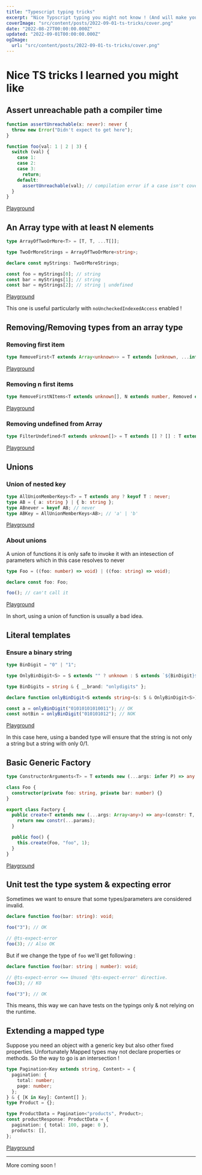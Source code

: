 ```yaml
---
title: "Typescript typing tricks"
excerpt: "Nice Typscript typing you might not know ! (And will make you 💙 TS)"
coverImage: "src/content/posts/2022-09-01-ts-tricks/cover.png"
date: "2022-08-27T00:00:00.000Z"
updated: "2022-09-01T00:00:00.000Z"
ogImage:
  url: "src/content/posts/2022-09-01-ts-tricks/cover.png"
---
```


# Nice TS tricks I learned you might like

## Assert unreachable path a compiler time

```typescript
function assertUnreachable(x: never): never {
  throw new Error("Didn't expect to get here");
}

function foo(val: 1 | 2 | 3) {
  switch (val) {
    case 1:
    case 2:
    case 3:
      return;
    default:
      assertUnreachable(val); // compilation error if a case isn't covered before
  }
}
```

[Playground](https://www.typescriptlang.org/play?#code/GYVwdgxgLglg9mABAQwM6oKYCcoFUxYbIQAWyARgDYYAUAHgFyJgYBu2AlEy+1ogN4AoRCMRQSWOAHdmGGQFEskrDQBEAERgATMAHIoiDHQAOGaGLiIA5hgMlsGVRwDcggL6DBoSLASJgcHA0rMiUTACMiAA+iABM0YgAzBwCwqKoUjBQpIjBoSlCokWIEGgYiOEMacUlZXFVNTWEUCBYYM6I1cVaGMDIIJRQDY1FaJg4+ITEZFS0IZQpAPSLJXAAtsYwlMi+SNjKiDDAKLWYh6h6BhBwvBhaiOS9cIRdHm5AA)

## An Array type with at least N elements

```typescript
type ArrayOfTwoOrMore<T> = [T, T, ...T[]];

type TwoOrMoreStrings = ArrayOfTwoOrMore<string>;

declare const myStrings: TwoOrMoreStrings;

const foo = myStrings[0]; // string
const bar = myStrings[1]; // string
const bar = myStrings[2]; // string | undefined
```

[Playground](https://www.typescriptlang.org/play?noUncheckedIndexedAccess=true&jsx=0#code/C4TwDgpgBAggTnAhiA8gMwCoHcD2K4CyOcEAPBgHxQC8UA2hgDRRNQB0HGdAutwNwBYAFDDQkFrnxESAZWBwAlgDsA5gGcasBMnTY8hYmTXzlKisOEATCAGMANohJQbOJcagBbEHMWq1ALj0pQx9TNUERIRc3YCg0HBxNL1C-OgAGfmEAeiyoPKgAPQB+CyjXdwAjRyTvE1SARkyhHPzCksjoysQALxqU9ToAZiaW-OLhIA)

This one is useful particularly with `noUncheckedIndexedAccess` enabled !

## Removing/Removing types from an array type

### Removing first item

```typescript
type RemoveFirst<T extends Array<unknown>> = T extends [unknown, ...infer rest] ? rest : never;
```

[Playground](https://www.typescriptlang.org/play?jsx=0#code/C4TwDgpgBAShC2B7AbhAYgSwE4GdgB4AVKCAD2AgDsATHKAQSywEMR8BXSga0sQHdKAPkFQAvFGJkKNOgG1OPfpQA0UAHQaMlAGYQsULBDwBdKAH4DR4FABcUShFRYA3AFgAUB9CQoaRIjFYBBR0bDx8WQAjfwAbCGYVKDwsLQBzVUp2eEi9Y0EPAHoCqBKAPTMgA)

### Removing n first items

```typescript
type RemoveFirstNItems<T extends unknown[], N extends number, Removed extends unknown[] = []> = Removed["length"] extends N ? T : T extends [infer First, ...infer Rest] ? RemoveFirstNItems<Rest, N, [...Removed, First]> : never;
```

[Playground](https://www.typescriptlang.org/play?jsx=0#code/C4TwDgpgBAShC2B7AbhAYgSwE4GdgDkBJYBHAHgBUoIAPEgOwBMcoBXega3sQHd6BtALoAaKPmp0ITFvVbwARhCyi4SVIwkNmbTtz5CoAXihCAfEYCwAKCi3YCFBEb8A5ABspAc2AALF4M0pbXxrOygAfigKULsALijA6RMMegAzJShMXGBRADp8lPSsezxBGNtI1UcsvCISeHI4PFF8UX583Kr1URrgQVNyqHj6CFQsAG5rKatQSCiARiN7NXRsWuJSMn5ZBSVRPCwUz1EdxWUoA6ORKAAmAasAege7AD1w61noChulrtXsuqbfjzUTsRgQVIpJyiG7XAAM9yer3eM3AXwAzL8HKheoCGlsQbdROjRAAWa6kxHPWxvD5oqKkrErXEbfHAmHEsnXACsVORQA)

### Removing undefined from Array

```typescript
type FilterUndefined<T extends unknown[]> = T extends [] ? [] : T extends [infer H, ...infer R] ? (H extends undefined ? FilterUndefined<R> : [H, ...FilterUndefined<R>]) : T;
```

[Playground](https://www.typescriptlang.org/play?jsx=0#code/C4TwDgpgBAYglgG2BATgVQHYBMIDM4YRYA8AKlBAB7LYDOUArhgNYYD2A7hgNoC6AfFAC8UclRpZ6fKAH4o0gFyiK1CHXkFcqKAAkANFAB0xzdoBKvWbpUT6THPkJYr8JKkwOCRYmcFLu+kbGrsjo2HheJL6WSqQAsABQiaCQogCMwrCIoR4RTsTcGAwAtgBGqAa0wCgEAOYG9nlEBkVlqAJQUAD0XfKt5SiV1XUtJQO8yeDQpABMmSHu4Y7e3GkNS5EGMx098mtQ25OppADM89mLnvncjctYWzu93IcJKdMALOduYVcrM+u-LCPeQvN6iACsXxyG2ut02jBhzQOwOeE1eU1EADYoZcmiQboigYJdnwjtMAOw4n54goo3hAA)

## Unions

### Union of nested key

```typescript
type AllUnionMemberKeys<T> = T extends any ? keyof T : never;
type AB = { a: string } | { b: string };
type ABnever = keyof AB; // never
type ABKey = AllUnionMemberKeys<AB>; // 'a' | 'b'
```

[Playground](https://www.typescriptlang.org/play?jsx=0&ssl=6&ssc=13&pln=1&pc=1#code/C4TwDgpgBAShC2B7AbhAYgSwE4GdgDkBJYBHAHgBUoIAPEgOwBMcoBXega3sQHd6BtALoAaKPmp0ITFvVbwARhCyi4SVIwkNmbTtz5CoAXihCAfEYCwAKCi3YCFBEb8A5ABspAc2AALF4M0pbXxrOygAfigKULsALijA6RMMegAzJShMXGBRADp8lPSsezxBGNtI1UcsvCISeHI4PFF8UX583Kr1URrgQVNyqHj6CFQsAG5rKatQSCiARiN7NXRsWuJSMn5ZBSVRPCwUz1EdxWUoA6ORKAAmAasAege7AD1w61noChulrtXsuqbfjzUTsRgQVIpJyiG7XAAM9yer3eM3AXwAzL8HKheoCGlsQbdROjRAAWa6kxHPWxvD5oqKkrErXEbfHAmHEsnXACsVORQA)

### About unions

A union of functions it is only safe to invoke it with an intesection of parameters which in this case resolves to never

```typescript
type Foo = ((foo: number) => void) | ((foo: string) => void);

declare const foo: Foo;

foo(); // can't call it
```

[Playground](https://www.typescriptlang.org/play?jsx=0#code/C4TwDgpgBAYg9nKBeKAKVAzBAuKA7AVwFsAjCAJwEpkA+KANzgEsATagHzUxygGdhyTPAHNqSOo1aUAsACg5LCAGMANgENy0JXDz8oWOLnhwA3HLkHU1APTWoStXgDkwe2pUqoTYHNsA9AH5zWVBIKAAhBGQuA1wAbyg1ANx+QREAGigSFIEhYRMoAF8xCWY2KE50Eg14rJy04UylZL5ckSKShjKZWUVVDS0dPWryXEjTORHUBOyoJycOoA)

In short, using a union of function is usually a bad idea.

## Literal templates

### Ensure a binary string

```typescript
type BinDigit = "0" | "1";

type OnlyBinDigit<S> = S extends "" ? unknown : S extends `${BinDigit}${infer Tail}` ? OnlyBinDigit<Tail> : never;

type BinDigits = string & { __brand: "onlydigits" };

declare function onlyBinDigit<S extends string>(s: S & OnlyBinDigit<S>): BinDigits;

const a = onlyBinDigit("01010101010011"); // OK
const notBin = onlyBinDigit("010101012"); // NOK
```

[Playground](https://www.typescriptlang.org/play?jsx=0#code/C4TwDgpgBAQglgOwCJwOZ2FAvFARABlygB88BGXAWACgbRIoB5BAGxHmTQwB4BlAPmw0oIqLygQAHsAgIAJgGc8VaqKgB+KAFcEAawQB7AO4JhogFxiJ02YqgADACQBvDinTAAvi8QAzCABOUAAqAIZwLJ72ZiKazGxuXMDcYRH8MVCWCBAAboE0BdT00IkeSjgKwAGIqFAAZFDOUAD6zQBGAaHylgDkBqwgckkKPVCehXIQAMYsoQHQvjpTwHD9UP0JiO484lIy8kqV1Qio-AAUCpbiDfHsW0l8-ACUlqUYCgDchVP9lVCh2HWAzewDOBDI+AhUMh+EhFCeHygAHokUwANJQGg-BB-QzADiAjZ3TgeMEw6FkABMuARyNRADlGGigA)

In this case here, using a banded type will ensure that the string is not only a string but a string with only 0/1.

## Basic Generic Factory

```typescript
type ConstructorArguments<T> = T extends new (...args: infer P) => any ? P : never;

class Foo {
  constructor(private foo: string, private bar: number) {}
}

export class Factory {
  public create<T extends new (...args: Array<any>) => any>(constr: T, ...params: ConstructorArguments<T>): InstanceType<T> {
    return new constr(...params);
  }

  public foo() {
    this.create(Foo, "foo", 1);
  }
}
```

[Playground](https://www.typescriptlang.org/play?jsx=0#code/C4TwDgpgBAwg9gOwM7AE4FcDGw6oIKoDm6AthAsEgDwAqAfFALxQ1QQAew5AJklAhADuUABQA6CQEMiSAFxQAlggBmEVFAAKASiYNJCEAFgAUFDNQA-JpPmo8gQDc1AbhMnMAG0lI+AMThwUADeNuaYiCgY2LgiYKgKDpJcUMoB8pFKhAA0UHEJSdAARtL2pIVqOkFQAL4mtcYmHGC4wFCe3n6S0aggwaFmYOiFHgqYbagQBbRsnDx8AsLiUjLyBKiSIFT6IHQ6jHoGdCL9tm0RaPI0WSe2EmJg0pIkcrDnUTj4RKTklLR0J1p5ABJZDAfSYCA0cAQP59UynMwTYDoVAIfhCM6g1BLe6PZ5aVzwsz1E6DYajFIBESVG7mYAACwUSDEmAmBRE-jgOQARKk4NycgBGAknerVIA)

## Unit test the type system & expecting error

Sometimes we want to ensure that some types/parameters are considered invalid.

```typescript
declare function foo(bar: string): void;

foo("3"); // OK

// @ts-expect-error
foo(3); // Also OK
```

But if we change the type of `foo` we'll get following :

```typescript
declare function foo(bar: string | number): void;

// @ts-expect-error <== Unused '@ts-expect-error' directive.
foo(3); // KO

foo("3"); // OK
```

This means, this way we can have tests on the typings only & not relying on the runtime.

## Extending a mapped type

Suppose you need an object with a generic key but also other fixed properties. Unfortunately Mapped types may not declare properties or methods. So the way to go is an intersection !

```typescript
type Pagination<Key extends string, Content> = {
  pagination: {
    total: number;
    page: number;
  };
} & { [K in Key]: Content[] };
type Product = {};

type ProductData = Pagination<"products", Product>;
const productResponse: ProductData = {
  pagination: { total: 100, page: 0 },
  products: [],
};
```

[Playground](https://www.typescriptlang.org/play?#code/C4TwDgpgBACghgcwJYDs7CQexQHgNIQhQQAewEKAJgM5TXABOqCANFAMLbkrAB8UAXigBvALAAoKFKhhEqdFhQAuEROnqowTMDgAbFSgCuAWwBGEBgG41GqbIQQDJ81ZtSAviwnuoAMlWStlAA2nhQqFAEIAC6Kpw8FMDB0daBHhKgkLAMmJSGAMbAgiLuEhng0DA5eYUAIuhwxfDIaBjYOADkYNUFwNQdbFW5vbyp+dj0Mj2FAEoQ1GATjtnDdQ3FYmkycq2KKsKa2noqAIwADGds9stnUJ5uU6t9KslQcLRDNUnRXuLuQA)

---

More coming soon !
